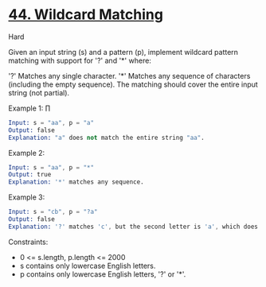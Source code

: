 # [44. Wildcard Matching](https://leetcode.com/problems/wildcard-matching/)

Hard

Given an input string (s) and a pattern (p), implement wildcard pattern matching with support for '?' and '*' where:

'?' Matches any single character.
'*' Matches any sequence of characters (including the empty sequence).
The matching should cover the entire input string (not partial).

Example 1:
∏
```s
Input: s = "aa", p = "a"
Output: false
Explanation: "a" does not match the entire string "aa".
```

Example 2:

```s
Input: s = "aa", p = "*"
Output: true
Explanation: '*' matches any sequence.
```

Example 3:

```s
Input: s = "cb", p = "?a"
Output: false
Explanation: '?' matches 'c', but the second letter is 'a', which does not match 'b'.
```

Constraints:

- 0 <= s.length, p.length <= 2000
- s contains only lowercase English letters.
- p contains only lowercase English letters, '?' or '*'.

